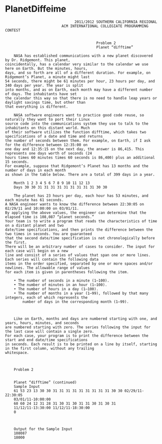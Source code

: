 # PlanetDiffeime


                                    2011/2012 SOUTHERN CALIFORNIA REGIONAL
                              ACM INTERNATIONAL COLLEGIATE PROGRAMMING CONTEST
                              
                              
                                              Problem 2
                                              Planet “difftime”

        NASA has established communications with a new planet discovered by Dr. Ridgemont. This planet,
    coincidentally, has a calendar very similar to the calendar we use here on Earth. But the minutes, hours,
    days, and so forth are all of a different duration. For example, on Ridgemont’s Planet, a minute might last
    54 seconds, there might be 61 minutes per hour, 23 hours per day, and 340 days per year. The year is split
    into months, and as on Earth, each month may have a different number of days. The inhabitants have set
    the calendar this way so that there is no need to handle leap years or daylight savings time, but other than
    that everything is different.
    
        NASA software engineers want to practice good code reuse, so naturally they want to port their Linux
    source code into the communications system they use to talk to the inhabitants on this distant world. Much
    of their software utilizes the function difftime, which takes two specifications of a date and time and returns
    the number of seconds between them. For example, on Earth, if I ask for the difference between 12:35:00 on
    one day and 12:35:15 on the next day, the answer is 86,415. This represents one days worth of seconds (24
    hours times 60 minutes times 60 seconds is 86,400) plus an additional 15 seconds.
    For example, suppose that Ridgemont’s Planet has 13 months and the number of days in each month
    as shown in the table below. There are a total of 399 days in a year.

        Month 1 2 3 4 5 6 7 8 9 10 11 12 13
        Days 30 30 31 31 31 31 31 31 31 31 31 30 30
        
        The planet has 23 hours per day, each hour has 53 minutes, and each minute has 61 seconds.
    A NASA engineer wants to know the difference between 22:30:05 on 02/29/11 and 10:00:00 on 03/01/11.
    By applying the above values, the engineer can determine that the elapsed time is 108,087 “planet seconds.”
    Your team is to write a program that reads the characteristics of time on a distant planet and two
    date/time specifications, and then prints the difference between the two times in seconds. You are guaranteed
    that the second date/time specification is not chronologically before the first.
    There will be an arbitrary number of cases to consider. The input for each case will begin on a new
    line and consist of a series of values that span one or more lines. Each series will contain the following data
    items in the order specified, separated by one or more spaces and/or newlines. The allowable range of values
    for each item is given in parentheses following the item.

        • The number of seconds in a minute (1–100).
        • The number of minutes in an hour (1–100).
        • The number of hours in a day (1–100).
        • The number of months in a year (1–99), followed by that many integers, each of which represents the
            number of days in the corresponding month (1–99).



        Like on Earth, months and days are numbered starting with one, and years, hours, minutes, and seconds
    are numbered starting with zero. The series following the input for the last case will contain a single zero.
    For each case, your program is to print the difference between the start and end date/time specifications
    in seconds. Each result is to be printed on a line by itself, starting in the first column, without any trailing
    whitespace.



        Problem 2
        
        
        Planet “difftime” (continued)
        Sample Input
        61 53 23 13 30 30 31 31 31 31 31 31 31 31 31 30 30 02/29/11-22:30:05
        03/01/11-10:00:00
        60 60 24 12 31 28 31 30 31 30 31 31 30 31 30 31
        11/12/11-13:30:00 11/12/11-18:30:00
        0
        
        
        
        Output for the Sample Input
        108087
        18000
